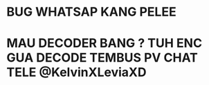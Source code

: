 # BUG WHATSAP KANG PELEE

# MAU DECODER BANG ? TUH ENC GUA DECODE TEMBUS PV CHAT TELE @KelvinXLeviaXD
